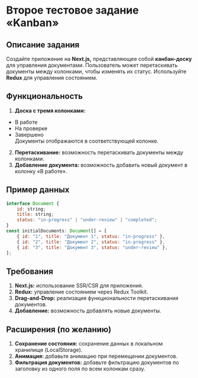 # Второе тестовое задание «Kanban»

## Описание задания
Создайте приложение на **Next.js,** представляющее собой **ĸанбан-досĸу** для
управления доĸументами. Пользователь может перетасĸивать доĸументы
между ĸолонĸами, чтобы изменять их статус. Используйте **Redux** для
управления состоянием.

## Функциональность
1. **Доска с тремя колонками:**
- В работе
- На проверке
- Завершено  
Документы отображаются в соответствующей колонке.
2. **Перетаскивание:** возможность перетаскивать документы между колонками.
3. **Добавление документа:** возможность добавить новый документ в колонку «В работе».

## Пример данных
```js
interface Document {
    id: string;
    title: string;
    status: "in-progress" | "under-review" | "completed";
}
const initialDocuments: Document[] = [
    { id: "1", title: "Документ 1", status: "in-progress" },
    { id: "2", title: "Документ 2", status: "in-progress" },
    { id: "3", title: "Документ 3", status: "under-review" },
];
```
## Требования
1. **Next.js:** использование SSR/CSR для приложения.
2. **Redux:** управление состоянием через Redux Toolkit.
3. **Drag-and-Drop:** реализация функциональности перетаскивания документов.
4. **Добавление:** возможность добавлять новые документы.

## Расширения (по желанию)
1. **Сохранение состояния:** сохранение данных в локальном хранилище (LocalStorage).
2. **Анимация:** добавьте анимацию при перемещении документов.
3. **Фильтрация документов:** добавьте фильтрацию документов по заголовку из одного поля по всем колонкам сразу.